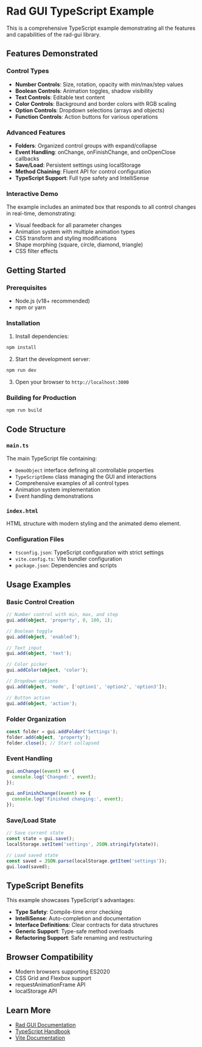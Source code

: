 # Rad GUI TypeScript Example

This is a comprehensive TypeScript example demonstrating all the features and capabilities of the rad-gui library.

## Features Demonstrated

### Control Types
- **Number Controls**: Size, rotation, opacity with min/max/step values
- **Boolean Controls**: Animation toggles, shadow visibility
- **Text Controls**: Editable text content
- **Color Controls**: Background and border colors with RGB scaling
- **Option Controls**: Dropdown selections (arrays and objects)
- **Function Controls**: Action buttons for various operations

### Advanced Features
- **Folders**: Organized control groups with expand/collapse
- **Event Handling**: onChange, onFinishChange, and onOpenClose callbacks
- **Save/Load**: Persistent settings using localStorage
- **Method Chaining**: Fluent API for control configuration
- **TypeScript Support**: Full type safety and IntelliSense

### Interactive Demo
The example includes an animated box that responds to all control changes in real-time, demonstrating:
- Visual feedback for all parameter changes
- Animation system with multiple animation types
- CSS transform and styling modifications
- Shape morphing (square, circle, diamond, triangle)
- CSS filter effects

## Getting Started

### Prerequisites
- Node.js (v18+ recommended)
- npm or yarn

### Installation

1. Install dependencies:
```bash
npm install
```

2. Start the development server:
```bash
npm run dev
```

3. Open your browser to `http://localhost:3000`

### Building for Production

```bash
npm run build
```

## Code Structure

### `main.ts`
The main TypeScript file containing:
- `DemoObject` interface defining all controllable properties
- `TypeScriptDemo` class managing the GUI and interactions
- Comprehensive examples of all control types
- Animation system implementation
- Event handling demonstrations

### `index.html`
HTML structure with modern styling and the animated demo element.

### Configuration Files
- `tsconfig.json`: TypeScript configuration with strict settings
- `vite.config.ts`: Vite bundler configuration
- `package.json`: Dependencies and scripts

## Usage Examples

### Basic Control Creation
```typescript
// Number control with min, max, and step
gui.add(object, 'property', 0, 100, 1);

// Boolean toggle
gui.add(object, 'enabled');

// Text input
gui.add(object, 'text');

// Color picker
gui.addColor(object, 'color');

// Dropdown options
gui.add(object, 'mode', ['option1', 'option2', 'option3']);

// Button action
gui.add(object, 'action');
```

### Folder Organization
```typescript
const folder = gui.addFolder('Settings');
folder.add(object, 'property');
folder.close(); // Start collapsed
```

### Event Handling
```typescript
gui.onChange((event) => {
  console.log('Changed:', event);
});

gui.onFinishChange((event) => {
  console.log('Finished changing:', event);
});
```

### Save/Load State
```typescript
// Save current state
const state = gui.save();
localStorage.setItem('settings', JSON.stringify(state));

// Load saved state
const saved = JSON.parse(localStorage.getItem('settings'));
gui.load(saved);
```

## TypeScript Benefits

This example showcases TypeScript's advantages:
- **Type Safety**: Compile-time error checking
- **IntelliSense**: Auto-completion and documentation
- **Interface Definitions**: Clear contracts for data structures
- **Generic Support**: Type-safe method overloads
- **Refactoring Support**: Safe renaming and restructuring

## Browser Compatibility

- Modern browsers supporting ES2020
- CSS Grid and Flexbox support
- requestAnimationFrame API
- localStorage API

## Learn More

- [Rad GUI Documentation](../../readme.md)
- [TypeScript Handbook](https://www.typescriptlang.org/docs/)
- [Vite Documentation](https://vitejs.dev/) 